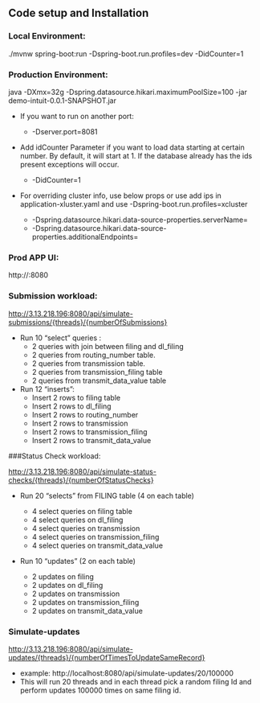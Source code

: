 ## Code setup and Installation

### Local Environment: 
./mvnw spring-boot:run -Dspring-boot.run.profiles=dev -DidCounter=1

### Production Environment: 
java -DXmx=32g -Dspring.datasource.hikari.maximumPoolSize=100 -jar demo-intuit-0.0.1-SNAPSHOT.jar

- If you want to run on another port:
  - -Dserver.port=8081

- Add idCounter Parameter if you want to load data starting at certain number. By default, it will start at 1. If the database already has the ids present exceptions will occur.
  - -DidCounter=1

- For overriding cluster info, use below props or use add ips in application-xluster.yaml and use  -Dspring-boot.run.profiles=xcluster
  - -Dspring.datasource.hikari.data-source-properties.serverName=
  - -Dspring.datasource.hikari.data-source-properties.additionalEndpoints=


### Prod APP UI: 
http://<HOSTNAME>:8080

### Submission workload:

http://3.13.218.196:8080/api/simulate-submissions/{threads}/{numberOfSubmissions}

- Run 10 “select” queries :
  - 2 queries with join between filing and dl_filing
  - 2 queries from routing_number table.
  - 2 queries from transmission table.
  - 2 queries from transmission_filing table
  - 2 queries from transmit_data_value table
- Run 12 “inserts”:
  - Insert 2 rows to filing table
  - Insert 2 rows to dl_filing
  - Insert 2 rows to routing_number
  - Insert 2 rows to transmission
  - Insert 2 rows to transmission_filing
  - Insert 2 rows to transmit_data_value

###Status Check workload:

http://3.13.218.196:8080/api/simulate-status-checks/{threads}/{numberOfStatusChecks}

- Run 20 “selects” from FILING table (4 on each table)
  - 4 select queries on filing table
  - 4 select queries on dl_filing
  - 4 select queries on transmission
  - 4 select queries on transmission_filing
  - 4 select queries on transmit_data_value


- Run 10 “updates”  (2 on each table)
  - 2 updates on filing
  - 2 updates on dl_filing
  - 2 updates on transmission
  - 2 updates on transmission_filing
  - 2 updates on transmit_data_value



### Simulate-updates
http://3.13.218.196:8080/api/simulate-updates/{threads}/{numberOfTimesToUpdateSameRecord}

 - example: http://localhost:8080/api/simulate-updates/20/100000
 - This will run 20 threads and in each thread pick a random filing Id and perform  updates 100000 times on same filing id.
 




